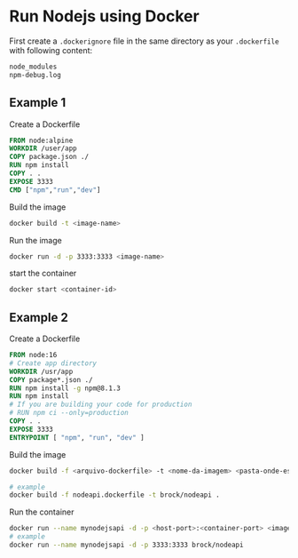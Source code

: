 # Run Nodejs using Docker

First create a `.dockerignore`  file in the same directory as your `.dockerfile` with following content:

```sh
node_modules
npm-debug.log
```

## Example 1
Create a Dockerfile

```dockerfile
FROM node:alpine
WORKDIR /user/app
COPY package.json ./
RUN npm install
COPY . .
EXPOSE 3333
CMD ["npm","run","dev"]
```

Build the image

```sh
docker build -t <image-name>
```

Run the image

```sh
docker run -d -p 3333:3333 <image-name>
```

start the container

```sh
docker start <container-id>
```

## Example 2

Create a Dockerfile

```dockerfile
FROM node:16
# Create app directory
WORKDIR /usr/app
COPY package*.json ./
RUN npm install -g npm@8.1.3
RUN npm install
# If you are building your code for production
# RUN npm ci --only=production
COPY . .
EXPOSE 3333
ENTRYPOINT [ "npm", "run", "dev" ]
```

Build the image

```sh
docker build -f <arquivo-dockerfile> -t <nome-da-imagem> <pasta-onde-esta-projeto>

# example
docker build -f nodeapi.dockerfile -t brock/nodeapi .
```
Run the container

```sh
docker run --name mynodejsapi -d -p <host-port>:<container-port> <image-name>
# example
docker run --name mynodejsapi -d -p 3333:3333 brock/nodeapi
```
